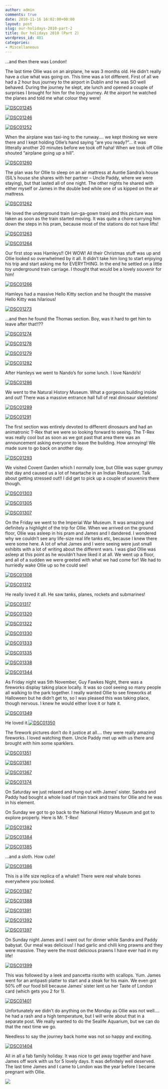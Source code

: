 ```yaml
---
author: admin
comments: true
date: 2010-11-16 16:02:00+00:00
layout: post
slug: our-holidays-2010-part-2
title: Our holidays 2010 (Part 2)
wordpress_id: 401
categories:
- Miscellaneous
---
```


 

…and then there was London!

 

The last time Ollie was on an airplane, he was 3 months old. He didn’t really have a clue what was going on. This time was a lot different. First of all we had a 2 hour bus journey to the airport in Dublin and he was SO well behaved. During the journey he slept, ate lunch and opened a couple of surprises I brought for him for the long journey. At the airport he watched the planes and told me what colour they were!

 

[![DSC01245](http://lh5.ggpht.com/_C-ub7-hXVgE/TOKqBW0ZMqI/AAAAAAAAI5U/Dah_9gTy7cw/DSC01245_thumb.jpg?imgmax=800)](http://lh6.ggpht.com/_C-ub7-hXVgE/TOKqAtRlw2I/AAAAAAAAI5Q/200FVFXxf8s/s1600-h/DSC01245%5B2%5D.jpg)

 

[![DSC01246](http://lh6.ggpht.com/_C-ub7-hXVgE/TOKqC74AeyI/AAAAAAAAI5c/VdYdT1UUlWQ/DSC01246_thumb.jpg?imgmax=800)](http://lh5.ggpht.com/_C-ub7-hXVgE/TOKqCJQiwlI/AAAAAAAAI5Y/2rIfC4rS9aY/s1600-h/DSC01246%5B2%5D.jpg)

 

[![DSC01252](http://lh3.ggpht.com/_C-ub7-hXVgE/TOKqEGzM6BI/AAAAAAAAI5k/_bcrsEUBdsM/DSC01252_thumb.jpg?imgmax=800)](http://lh6.ggpht.com/_C-ub7-hXVgE/TOKqDs8p-qI/AAAAAAAAI5g/FfmbOQKyG5o/s1600-h/DSC01252%5B2%5D.jpg)

 

When the airplane was taxi-ing to the runway…. we kept thinking we were there and I kept holding Ollie’s hand saying “are you ready?”… it was litterally another 20 minutes before we took off haha! When we took off Ollie shouted “airplane going up a hill”.

 

[![DSC01260](http://lh4.ggpht.com/_C-ub7-hXVgE/TOKqFhonhiI/AAAAAAAAI5s/nnZQLi3QIlM/DSC01260_thumb.jpg?imgmax=800)](http://lh4.ggpht.com/_C-ub7-hXVgE/TOKqFAA1LZI/AAAAAAAAI5o/XNrT8DoYKWE/s1600-h/DSC01260%5B2%5D.jpg)

 

The plan was for Ollie to sleep on an air mattress at Auntie Sandra’s house (SIL’s house she shares with her partner – Uncle Paddy, where we were staying), but that lasted all of one night. The other nights he shared with either myself or James in the double bed while one of us kipped on the air mattress.

 

[![DSC01262](http://lh6.ggpht.com/_C-ub7-hXVgE/TOKqHEbfy-I/AAAAAAAAI50/pDpVBGizMSY/DSC01262_thumb.jpg?imgmax=800)](http://lh6.ggpht.com/_C-ub7-hXVgE/TOKqGQC69bI/AAAAAAAAI5w/q3f5Po5Ak0o/s1600-h/DSC01262%5B2%5D.jpg)

 

 

 

 

 

He loved the underground train (un-ga-gown train) and this picture was taken as soon as the train started moving. It was quite a chore carrying him down the steps in his pram, because most of the stations do not have lifts!

 

[![DSC01263](http://lh3.ggpht.com/_C-ub7-hXVgE/TOKqJMtk9ZI/AAAAAAAAI58/i6eczG69d4s/DSC01263_thumb.jpg?imgmax=800)](http://lh4.ggpht.com/_C-ub7-hXVgE/TOKqIiMDsBI/AAAAAAAAI54/wGObgNZBeEw/s1600-h/DSC01263%5B2%5D.jpg)

 

[![DSC01264](http://lh3.ggpht.com/_C-ub7-hXVgE/TOKqKviKufI/AAAAAAAAI6E/EgJizBcPZWY/DSC01264_thumb.jpg?imgmax=800)](http://lh3.ggpht.com/_C-ub7-hXVgE/TOKqKAnAk2I/AAAAAAAAI6A/2FbSmAmZd1k/s1600-h/DSC01264%5B2%5D.jpg)

 

Our first stop was Hamleys!! OH WOW! All their Christmas stuff was up and Ollie looked so overwhelmed by it all. It didn’t take him long to start enjoying his trip and start asking me for EVERYTHING. In the end he settled on a little toy underground train carriage. I thought that would be a lovely souvenir for him!

 

[![DSC01266](http://lh5.ggpht.com/_C-ub7-hXVgE/TOKqMaHJG5I/AAAAAAAAI6M/tK7BjR_PJ-U/DSC01266_thumb.jpg?imgmax=800)](http://lh4.ggpht.com/_C-ub7-hXVgE/TOKqLnav5TI/AAAAAAAAI6I/T7N0-kqnSxA/s1600-h/DSC01266%5B2%5D.jpg)

 

Hamleys had a massive Hello Kitty section and he thought the massive Hello Kitty was hilarious!

 

[![DSC01273](http://lh4.ggpht.com/_C-ub7-hXVgE/TOKqNwPGSlI/AAAAAAAAI6U/XbWNrHJvvJY/DSC01273_thumb.jpg?imgmax=800)](http://lh4.ggpht.com/_C-ub7-hXVgE/TOKqMwfac2I/AAAAAAAAI6Q/0joyZdNWaLk/s1600-h/DSC01273%5B2%5D.jpg)

 

…and then he found the Thomas section. Boy, was it hard to get him to leave after that!!??

 

[![DSC01274](http://lh5.ggpht.com/_C-ub7-hXVgE/TOKqQZFxUHI/AAAAAAAAI6c/mfkxTRXarFw/DSC01274_thumb.jpg?imgmax=800)](http://lh6.ggpht.com/_C-ub7-hXVgE/TOKqPdUaw_I/AAAAAAAAI6Y/E-NBfKCZJd4/s1600-h/DSC01274%5B2%5D.jpg)

 

[![DSC01278](http://lh4.ggpht.com/_C-ub7-hXVgE/TOKqR-iW_QI/AAAAAAAAI6k/lXItQqUv9C8/DSC01278_thumb.jpg?imgmax=800)](http://lh4.ggpht.com/_C-ub7-hXVgE/TOKqRJolIDI/AAAAAAAAI6g/pnLhljSzYmw/s1600-h/DSC01278%5B2%5D.jpg)

 

[![DSC01279](http://lh5.ggpht.com/_C-ub7-hXVgE/TOKqUKJSIjI/AAAAAAAAI6s/C_f0k3KTo0o/DSC01279_thumb.jpg?imgmax=800)](http://lh3.ggpht.com/_C-ub7-hXVgE/TOKqTfcXEaI/AAAAAAAAI6o/yB5a689kg0k/s1600-h/DSC01279%5B2%5D.jpg)

 

[![DSC01282](http://lh5.ggpht.com/_C-ub7-hXVgE/TOKqVj9AlgI/AAAAAAAAI60/nN32BQFsQbU/DSC01282_thumb.jpg?imgmax=800)](http://lh5.ggpht.com/_C-ub7-hXVgE/TOKqU1e3hUI/AAAAAAAAI6w/pkV6KHEJncQ/s1600-h/DSC01282%5B2%5D.jpg)

 

After Hamleys we went to Nando’s for some lunch. I love Nando’s!

 

[![DSC01286](http://lh5.ggpht.com/_C-ub7-hXVgE/TOKqW23rDPI/AAAAAAAAI68/sY3BBKthiVg/DSC01286_thumb.jpg?imgmax=800)](http://lh6.ggpht.com/_C-ub7-hXVgE/TOKqWN_X9KI/AAAAAAAAI64/UrRpf_RgVnE/s1600-h/DSC01286%5B2%5D.jpg)

 

We went to the Natural History Museum. What a gorgeous building inside and out! There was a massive entrance hall full of real dinosaur skeletons! 

 

[![DSC01289](http://lh6.ggpht.com/_C-ub7-hXVgE/TOKqYMYL6VI/AAAAAAAAI7E/qI7CiYzZWSw/DSC01289_thumb.jpg?imgmax=800)](http://lh5.ggpht.com/_C-ub7-hXVgE/TOKqXuVY04I/AAAAAAAAI7A/XLcP7KZUn8A/s1600-h/DSC01289%5B2%5D.jpg)

 

[![DSC01291](http://lh4.ggpht.com/_C-ub7-hXVgE/TOKqZNPtbbI/AAAAAAAAI7M/FY5_eLac_8I/DSC01291_thumb.jpg?imgmax=800)](http://lh5.ggpht.com/_C-ub7-hXVgE/TOKqYqz0i5I/AAAAAAAAI7I/BGCCVxl5Qck/s1600-h/DSC01291%5B2%5D.jpg)

 

The first section was entirely devoted to different dinosaurs and had an animatronic T-Rex that we were so looking forward to seeing. The T-Rex was really cool but as soon as we got past that area there was an announcement asking everyone to leave the building. How annoying! We made sure to go back on another day.

 

[![DSC01293](http://lh4.ggpht.com/_C-ub7-hXVgE/TOKqa9da7JI/AAAAAAAAI7U/du1VK8ZgRqk/DSC01293_thumb.jpg?imgmax=800)](http://lh6.ggpht.com/_C-ub7-hXVgE/TOKqZxWodlI/AAAAAAAAI7Q/g_VDSeLMllA/s1600-h/DSC01293%5B2%5D.jpg)

 

We visited Covent Garden which I normally love, but Ollie was super grumpy that day and caused us a lot of heartache in an Indian Restaurant. Talk about getting stressed out!! I did get to pick up a couple of souvenirs there though.

 

[![DSC01303](http://lh4.ggpht.com/_C-ub7-hXVgE/TOKqcZwIn7I/AAAAAAAAI7c/iKg-o5k-dGg/DSC01303_thumb.jpg?imgmax=800)](http://lh4.ggpht.com/_C-ub7-hXVgE/TOKqbn7TrlI/AAAAAAAAI7Y/kk8yJl4tszk/s1600-h/DSC01303%5B2%5D.jpg)

 

[![DSC01305](http://lh6.ggpht.com/_C-ub7-hXVgE/TOKqeRWqX4I/AAAAAAAAI7k/2ku7kZvdgY8/DSC01305_thumb.jpg?imgmax=800)](http://lh5.ggpht.com/_C-ub7-hXVgE/TOKqdcyFFII/AAAAAAAAI7g/Y6UFBrtsrKo/s1600-h/DSC01305%5B2%5D.jpg)

 

[![DSC01307](http://lh6.ggpht.com/_C-ub7-hXVgE/TOKqf87AEfI/AAAAAAAAI7s/N_db7MXLKlY/DSC01307_thumb.jpg?imgmax=800)](http://lh4.ggpht.com/_C-ub7-hXVgE/TOKqfM8JlEI/AAAAAAAAI7o/CQV-GlAT-Nw/s1600-h/DSC01307%5B2%5D.jpg)

 

On the Friday we went to the Imperial War Museum. It was amazing and definitely a highlight of the trip for Ollie. When we arrived on the ground floor, Ollie was asleep in his pram and James and I dandered. I wondered why we couldn’t see any life-size real life tanks etc, because I knew there were some here. A lot of what James and I were seeing were just small exhibits with a lot of writing about the different wars. I was glad Ollie was asleep at this point as he wouldn’t have liked it at all. We went up a floor, and all of a sudden we were greeted with what we had come for! We had to hurriedly wake Ollie up so he could see!

 

[![DSC01308](http://lh5.ggpht.com/_C-ub7-hXVgE/TOKqhFCuWZI/AAAAAAAAI70/ErHtQVqHZ38/DSC01308_thumb.jpg?imgmax=800)](http://lh4.ggpht.com/_C-ub7-hXVgE/TOKqgr5LidI/AAAAAAAAI7w/PPI9qArv_Es/s1600-h/DSC01308%5B2%5D.jpg)

 

[![DSC01312](http://lh3.ggpht.com/_C-ub7-hXVgE/TOKqiQh7pwI/AAAAAAAAI78/5aM3wQd6M8Q/DSC01312_thumb.jpg?imgmax=800)](http://lh6.ggpht.com/_C-ub7-hXVgE/TOKqh0lANtI/AAAAAAAAI74/7rlNbLGmZ5I/s1600-h/DSC01312%5B2%5D.jpg)

 

He really loved it all. He saw tanks, planes, rockets and submarines!

 

 

 

 

 

 

 

 

 

 

 

 

 

 

 

 

 

[![DSC01317](http://lh5.ggpht.com/_C-ub7-hXVgE/TOKqj7kbfUI/AAAAAAAAI8E/dKhvIIDGTOU/DSC01317_thumb.jpg?imgmax=800)](http://lh4.ggpht.com/_C-ub7-hXVgE/TOKqjLENV9I/AAAAAAAAI8A/bgE7ra6LuW8/s1600-h/DSC01317%5B2%5D.jpg)

 

[![DSC01320](http://lh3.ggpht.com/_C-ub7-hXVgE/TOKqlJWw89I/AAAAAAAAI8M/W-5Mm7bS9Ig/DSC01320_thumb.jpg?imgmax=800)](http://lh4.ggpht.com/_C-ub7-hXVgE/TOKqkmbLdyI/AAAAAAAAI8I/_ywTIM2MttQ/s1600-h/DSC01320%5B2%5D.jpg)

 

[![DSC01322](http://lh5.ggpht.com/_C-ub7-hXVgE/TOKqmtYARxI/AAAAAAAAI8U/Kz_GAlM0uDE/DSC01322_thumb.jpg?imgmax=800)](http://lh4.ggpht.com/_C-ub7-hXVgE/TOKqlv3HL4I/AAAAAAAAI8Q/VMR1upg38hU/s1600-h/DSC01322%5B2%5D.jpg)

 

[![DSC01330](http://lh5.ggpht.com/_C-ub7-hXVgE/TOKqoSL1pOI/AAAAAAAAI8c/Aa97OHCJjfA/DSC01330_thumb.jpg?imgmax=800)](http://lh3.ggpht.com/_C-ub7-hXVgE/TOKqnf2D1XI/AAAAAAAAI8Y/aLcMyGabvCA/s1600-h/DSC01330%5B2%5D.jpg)

 

[![DSC01333](http://lh3.ggpht.com/_C-ub7-hXVgE/TOKqqD8IcfI/AAAAAAAAI8k/jPuSGdBF9-8/DSC01333_thumb.jpg?imgmax=800)](http://lh6.ggpht.com/_C-ub7-hXVgE/TOKqpgnhPsI/AAAAAAAAI8g/p0TGAaGAcg8/s1600-h/DSC01333%5B2%5D.jpg)

 

[![DSC01335](http://lh3.ggpht.com/_C-ub7-hXVgE/TOKqrmUqQNI/AAAAAAAAI8s/AE7sa1qaB7Q/DSC01335_thumb.jpg?imgmax=800)](http://lh5.ggpht.com/_C-ub7-hXVgE/TOKqrKWWedI/AAAAAAAAI8o/jAHdYUbgzHw/s1600-h/DSC01335%5B2%5D.jpg)

 

[![DSC01338](http://lh3.ggpht.com/_C-ub7-hXVgE/TOKqs0mJokI/AAAAAAAAI80/Jf0S97vrk0I/DSC01338_thumb.jpg?imgmax=800)](http://lh3.ggpht.com/_C-ub7-hXVgE/TOKqsbD7MXI/AAAAAAAAI8w/2lRb0V7vuJU/s1600-h/DSC01338%5B2%5D.jpg)

 

[![DSC01344](http://lh3.ggpht.com/_C-ub7-hXVgE/TOKqu4NtxVI/AAAAAAAAI88/0NnPd-SHIO8/DSC01344_thumb.jpg?imgmax=800)](http://lh4.ggpht.com/_C-ub7-hXVgE/TOKqtl5P2-I/AAAAAAAAI84/e2u82fgKWFE/s1600-h/DSC01344%5B2%5D.jpg)

 

As Friday night was 5th November, Guy Fawkes Night, there was a fireworks display taking place locally. It was so cool seeing so many people all walking to the park together. I really wanted Ollie to see fireworks at Halloween but he didn’t get to, so I was pleased this was taking place, though nervous. I knew he would either love it or hate it.

 

[![DSC01349](http://lh5.ggpht.com/_C-ub7-hXVgE/TOKqxM860GI/AAAAAAAAI9E/8frptZd_F48/DSC01349_thumb.jpg?imgmax=800)](http://lh3.ggpht.com/_C-ub7-hXVgE/TOKqwEpIK2I/AAAAAAAAI9A/zK_cKsFUW_Q/s1600-h/DSC01349%5B2%5D.jpg)

 

He loved it.[![DSC01350](http://lh5.ggpht.com/_C-ub7-hXVgE/TOKqyOkKSNI/AAAAAAAAI9M/fm_IH2gxeLo/DSC01350_thumb.jpg?imgmax=800)](http://lh3.ggpht.com/_C-ub7-hXVgE/TOKqxqv-8ZI/AAAAAAAAI9I/n6TAwoV4S-c/s1600-h/DSC01350%5B2%5D.jpg)

 

The firework pictures don’t do it justice at all…. they were really amazing fireworks. I loved watching them. Uncle Paddy met up with us there and brought with him some sparklers. 

 

[![DSC01351](http://lh4.ggpht.com/_C-ub7-hXVgE/TOKqy_z6R4I/AAAAAAAAI9U/VMs6u4p6kxk/DSC01351_thumb.jpg?imgmax=800)](http://lh4.ggpht.com/_C-ub7-hXVgE/TOKqybl8VDI/AAAAAAAAI9Q/jceTNPQp24U/s1600-h/DSC01351%5B2%5D.jpg)

 

 

 

 

 

 

 

 

 

 

[![DSC01361](http://lh5.ggpht.com/_C-ub7-hXVgE/TOKqz2UXZBI/AAAAAAAAI9c/ybhiBM5i2l8/DSC01361_thumb.jpg?imgmax=800)](http://lh5.ggpht.com/_C-ub7-hXVgE/TOKqzY690tI/AAAAAAAAI9Y/Uu-FctGpsuI/s1600-h/DSC01361%5B2%5D.jpg)

 

[![DSC01367](http://lh6.ggpht.com/_C-ub7-hXVgE/TOKq0-9kTrI/AAAAAAAAI9k/ZcHqrsXkxLw/DSC01367_thumb.jpg?imgmax=800)](http://lh4.ggpht.com/_C-ub7-hXVgE/TOKq0QuA5yI/AAAAAAAAI9g/MGXeKx521W4/s1600-h/DSC01367%5B2%5D.jpg)

 

[![DSC01374](http://lh6.ggpht.com/_C-ub7-hXVgE/TOKq2Coj5jI/AAAAAAAAI9s/atxTi0OG7To/DSC01374_thumb.jpg?imgmax=800)](http://lh3.ggpht.com/_C-ub7-hXVgE/TOKq1kdexZI/AAAAAAAAI9o/6PnauMl2l00/s1600-h/DSC01374%5B2%5D.jpg)

 

On Saturday we just relaxed and hung out with James’ sister. Sandra and Paddy had bought a whole load of train track and trains for Ollie and he was in his element.

 

 

On Sunday we got to go back to the National History Museum and got to explore properly. Here is Mr. T-Rex!

 

[![DSC01382](http://lh6.ggpht.com/_C-ub7-hXVgE/TOKq3SrGM3I/AAAAAAAAI90/l4uQ8cMIsk0/DSC01382_thumb.jpg?imgmax=800)](http://lh3.ggpht.com/_C-ub7-hXVgE/TOKq2zVdfXI/AAAAAAAAI9w/YoPApKpXvbg/s1600-h/DSC01382%5B2%5D.jpg)

 

[![DSC01384](http://lh4.ggpht.com/_C-ub7-hXVgE/TOKq5imPuGI/AAAAAAAAI98/Dr53TSmoj-A/DSC01384_thumb.jpg?imgmax=800)](http://lh5.ggpht.com/_C-ub7-hXVgE/TOKq4Yup-9I/AAAAAAAAI94/y-07Y3AP1fQ/s1600-h/DSC01384%5B2%5D.jpg)

 

[![DSC01385](http://lh5.ggpht.com/_C-ub7-hXVgE/TOKq6rbE4II/AAAAAAAAI-E/Kr8IILScOO4/DSC01385_thumb.jpg?imgmax=800)](http://lh3.ggpht.com/_C-ub7-hXVgE/TOKq6Cs0TDI/AAAAAAAAI-A/UeC2k303yvI/s1600-h/DSC01385%5B2%5D.jpg)

 

…and a sloth. How cute!

 

[![DSC01386](http://lh6.ggpht.com/_C-ub7-hXVgE/TOKq8rVZULI/AAAAAAAAI-M/wrUKQnFysn0/DSC01386_thumb.jpg?imgmax=800)](http://lh3.ggpht.com/_C-ub7-hXVgE/TOKq7l4OSRI/AAAAAAAAI-I/mRP3cyLlfDA/s1600-h/DSC01386%5B2%5D.jpg)

 

This is a life size replica of a whale!! There were real whale bones everywhere you looked.

 

[![DSC01387](http://lh5.ggpht.com/_C-ub7-hXVgE/TOKq96ULc_I/AAAAAAAAI-U/rpvux5ouOBc/DSC01387_thumb.jpg?imgmax=800)](http://lh4.ggpht.com/_C-ub7-hXVgE/TOKq9YToA6I/AAAAAAAAI-Q/5AgsOoHhV1k/s1600-h/DSC01387%5B2%5D.jpg)

 

[![DSC01388](http://lh5.ggpht.com/_C-ub7-hXVgE/TOKq_c_h-4I/AAAAAAAAI-c/xG_3N2qZy7k/DSC01388_thumb.jpg?imgmax=800)](http://lh4.ggpht.com/_C-ub7-hXVgE/TOKq-5iikII/AAAAAAAAI-Y/mp6Wfxj9efE/s1600-h/DSC01388%5B2%5D.jpg)

 

[![DSC01391](http://lh4.ggpht.com/_C-ub7-hXVgE/TOKrA6GqZ7I/AAAAAAAAI-k/05KGHDtPJto/DSC01391_thumb%5B1%5D.jpg?imgmax=800)](http://lh3.ggpht.com/_C-ub7-hXVgE/TOKrAPiodII/AAAAAAAAI-g/KNxHYwTNDd4/s1600-h/DSC01391%5B5%5D.jpg)

 

[![DSC01392](http://lh5.ggpht.com/_C-ub7-hXVgE/TOKrCLlqsXI/AAAAAAAAI-s/QjreWdEdH-g/DSC01392_thumb%5B1%5D.jpg?imgmax=800)](http://lh5.ggpht.com/_C-ub7-hXVgE/TOKrBoiIygI/AAAAAAAAI-o/WAFAXA0-0EM/s1600-h/DSC01392%5B5%5D.jpg)

 

[![DSC01397](http://lh3.ggpht.com/_C-ub7-hXVgE/TOKrDttygyI/AAAAAAAAI-4/i-xun-RwqFM/DSC01397_thumb.jpg?imgmax=800)](http://lh5.ggpht.com/_C-ub7-hXVgE/TOKrC1DzV5I/AAAAAAAAI-w/0HFbH5hn5h0/s1600-h/DSC01397%5B2%5D.jpg)

 

On Sunday night James and I went out for dinner while Sandra and Paddy babysat. Our meal was delicious! I had garlic and chilli king prawns and they were massive. They were the most delicious prawns I have ever had in my life!

 

[![DSC01399](http://lh3.ggpht.com/_C-ub7-hXVgE/TOKrEmpOQRI/AAAAAAAAI_A/m1ezwNErPuc/DSC01399_thumb.jpg?imgmax=800)](http://lh6.ggpht.com/_C-ub7-hXVgE/TOKrEJ5vcXI/AAAAAAAAI-8/_xCwxPJsunc/s1600-h/DSC01399%5B2%5D.jpg)

 

This was followed by a leek and pancetta risotto with scallops. Yum. James went for an antipasti platter to start and a steak for his main. We even got 50% off our food bill because James’ sister lent us her Taste of London card (which gets you 2 for 1).

 

[![DSC01401](http://lh5.ggpht.com/_C-ub7-hXVgE/TOKrGsusxbI/AAAAAAAAI_I/K75yZDRFXLM/DSC01401_thumb.jpg?imgmax=800)](http://lh3.ggpht.com/_C-ub7-hXVgE/TOKrF1WhB5I/AAAAAAAAI_E/x6HmSEH-Cr8/s1600-h/DSC01401%5B2%5D.jpg)

 

Unfortunately we didn’t do anything on the Monday as Ollie was not well…. he had a rash and a high temperature, but I will write about that in a separate post. We really wanted to do the Sealife Aquarium, but we can do that the next time we go.

 

Needless to say the journey back home was not so happy and exciting.

 

[![DSC01404](http://lh4.ggpht.com/_C-ub7-hXVgE/TOKrHqvLscI/AAAAAAAAI_Q/6Xi6_8qJdbY/DSC01404_thumb.jpg?imgmax=800)](http://lh5.ggpht.com/_C-ub7-hXVgE/TOKrHQKxO1I/AAAAAAAAI_M/svH20pRFJT8/s1600-h/DSC01404%5B2%5D.jpg)

 

All in all a fab family holiday. It was nice to get away together and have James off work with us for 5 lovely days. It was definitely well deserved. The last time James and I came to London was the year before I became pregnant with Ollie. 

 

![](https://blogger.googleusercontent.com/tracker/251139911615938991-8905381880160507552?l=www.outmumbered.com)
